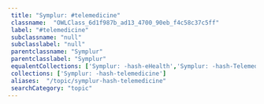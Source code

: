 ```yaml
--- 
 title: "Symplur: #telemedicine" 
 classname:  "OWLClass_6d1f987b_ad13_4700_90eb_f4c58c37c5ff" 
 label: "#telemedicine" 
 subclassname: "null" 
 subclasslabel: "null" 
 parentclassname: "Symplur" 
 parentclasslabel: "Symplur" 
 equalentCollections: ['Symplur: -hash-eHealth','Symplur: -hash-TelemedNow','Medigy: Ambulatory Live Video Telehealth','Medigy: Specialty Live Video Telehealth','Centers for Medicare & Medicaid Services (CMS): eHealth','Healthcare IT Today: Telemedicine & Remote Monitoring','Symplur: -hash-TelehealthForward','Symplur: -hash-telehealth','Healthcare IT News: Telemedicine','Medigy: Telemedicine','Symplur: -hash-telehealthtech13','Medigy: Health System Live Video Telehealth','Symplur: -hash-VirtualHealth','Symplur: -hash-PexipTelehealth'] 
 collections: ['Symplur: -hash-telemedicine']
 aliases:  "/topic/symplur-hash-telemedicine"  
 searchCategory: "topic" 
---
```

